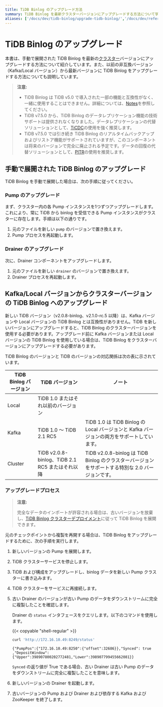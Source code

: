 ```yaml
---
title: TiDB Binlog のアップグレード方法
summary: TiDB Binlog を最新クラスターバージョンにアップグレードする方法について学びます。
aliases: ['/docs/dev/tidb-binlog/upgrade-tidb-binlog/','/docs/dev/reference/tidb-binlog/upgrade/','/docs/dev/how-to/upgrade/tidb-binlog/']
---
```


# TiDB Binlog のアップグレード

本書は、手動で展開された TiDB Binlog を最新の[クラスター](/tidb-binlog/tidb-binlog-overview.md)バージョンにアップグレードする方法について紹介しています。また、以前の非互換バージョン（Kafka/Local バージョン）から最新バージョンに TiDB Binlog をアップグレードする方法についても説明しています。

> **注意:**
>
> - TiDB Binlog は TiDB v5.0 で導入された一部の機能と互換性がなく、一緒に使用することはできません。詳細については、[Notes](/tidb-binlog/tidb-binlog-overview.md#notes)を参照してください。
> - TiDB v7.5.0 から、TiDB Binlog のデータレプリケーション機能の技術サポートは提供されなくなりました。データレプリケーションの代替ソリューションとして、[TiCDC](/ticdc/ticdc-overview.md)の使用を強く推奨します。
> - TiDB v7.5.0 では引き続き TiDB Binlog のリアルタイムバックアップおよびリストア機能がサポートされていますが、このコンポーネントは将来のバージョンで完全に廃止される予定です。データの回復の代替ソリューションとして、[PITR](/br/br-pitr-guide.md)の使用を推奨します。

## 手動で展開された TiDB Binlog のアップグレード

TiDB Binlog を手動で展開した場合は、次の手順に従ってください。

### Pump のアップグレード

まず、クラスター内の各 Pump インスタンスを1つずつアップグレードします。これにより、常に TiDB から binlog を受信できる Pump インスタンスがクラスターに存在します。手順は以下の通りです。

1. 元のファイルを新しい `pump` のバージョンで置き換えます。
2. Pump プロセスを再起動します。

### Drainer のアップグレード

次に、Drainer コンポーネントをアップグレードします。

1. 元のファイルを新しい `drainer` のバージョンで置き換えます。
2. Drainer プロセスを再起動します。

## Kafka/Local バージョンからクラスターバージョンの TiDB Binlog へのアップグレード

新しい TiDB バージョン（v2.0.8-binlog、v2.1.0-rc.5 以降）は、Kafka バージョンや Local バージョンの TiDB Binlog とは互換性がありません。TiDB を新しいバージョンにアップグレードすると、TiDB Binlog のクラスターバージョンを使用する必要があります。アップグレード前に Kafka バージョンまたは Local バージョンの TiDB Binlog を使用している場合は、TiDB Binlog をクラスターバージョンにアップグレードする必要があります。

TiDB Binlog のバージョンと TiDB のバージョンの対応関係は次の表に示されています。

| TiDB Binlog バージョン | TiDB バージョン                               | ノート     |
|---------------------|-------------------------------------------|--------------------------------------------------------------------------------------------|
| Local               | TiDB 1.0 またはそれ以前のバージョン             |                                                                                            |
| Kafka               | TiDB 1.0 ～ TiDB 2.1 RC5                       | TiDB 1.0 は TiDB Binlog の Local バージョンと Kafka バージョンの両方をサポートしています。                        |
| Cluster             | TiDB v2.0.8-binlog、TiDB 2.1 RC5 またはそれ以降 | TiDB v2.0.8-binlog は TiDB Binlog のクラスターバージョンをサポートする特別な 2.0 バージョンです。          |

### アップグレードプロセス

> **注意:**
>
> 完全なデータのインポートが許容される場合は、古いバージョンを放棄し、[TiDB Binlog クラスターデプロイメント](/tidb-binlog/deploy-tidb-binlog.md)に従って TiDB Binlog を展開できます。

元のチェックポイントから複製を再開する場合は、TiDB Binlog をアップグレードするために、次の手順を実行します。

1. 新しいバージョンの Pump を展開します。
2. TiDB クラスターサービスを停止します。
3. TiDB および構成をアップグレードし、binlog データを新しい Pump クラスターに書き込みます。
4. TiDB クラスターをサービスに再接続します。
5. 古い Drainer のバージョンが古い Pump のデータをダウンストリームに完全に複製したことを確認します。

    Drainer の `status` インタフェースをクエリします。以下のコマンドを使用します。

    {{< copyable "shell-regular" >}}

    ```bash
    curl 'http://172.16.10.49:8249/status'
    ```

    ```
    {"PumpPos":{"172.16.10.49:8250":{"offset":32686}},"Synced": true ,"DepositWindow":{"Upper":398907800202772481,"Lower":398907799455662081}}
    ```

    `Synced` の返り値が True である場合、古い Drainer は古い Pump のデータをダウンストリームに完全に複製したことを意味します。

6. 新しいバージョンの Drainer を起動します。
7. 古いバージョンの Pump および Drainer および依存する Kafka および ZooKeeper を終了します。